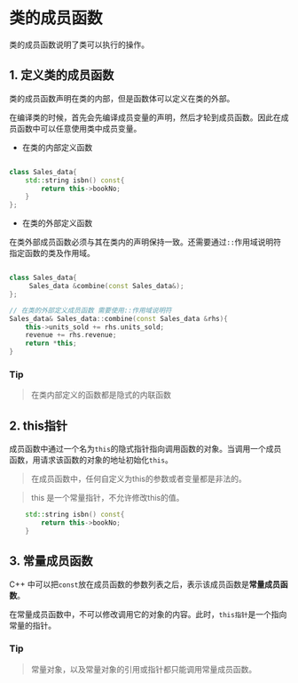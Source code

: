 # 类的成员函数

类的成员函数说明了类可以执行的操作。

## 1. 定义类的成员函数

类的成员函数声明在类的内部，但是函数体可以定义在类的外部。

在编译类的时候，首先会先编译成员变量的声明，然后才轮到成员函数。因此在成员函数中可以任意使用类中成员变量。


- 在类的内部定义函数

```c++

class Sales_data{
    std::string isbn() const{
        return this->bookNo;
    }
};

```

- 在类的外部定义函数

在类外部成员函数必须与其在类内的声明保持一致。还需要通过`::`作用域说明符指定函数的类及作用域。

```c++

class Sales_data{
     Sales_data &combine(const Sales_data&); 
};

// 在类的外部定义成员函数 需要使用::作用域说明符 
Sales_data& Sales_data::combine(const Sales_data &rhs){
    this->units_sold += rhs.units_sold;
    revenue += rhs.revenue;
    return *this;
}
```

### Tip
> 在类内部定义的函数都是隐式的内联函数


## 2. this指针

成员函数中通过一个名为`this`的隐式指针指向调用函数的对象。当调用一个成员函数，用请求该函数的对象的地址初始化`this`。

> 在成员函数中，任何自定义为this的参数或者变量都是非法的。

> this 是一个常量指针，不允许修改this的值。

```c++
    std::string isbn() const{
        return this->bookNo;
    }
```

## 3. 常量成员函数

C++ 中可以把`const`放在成员函数的参数列表之后，表示该成员函数是**常量成员函数**。

在常量成员函数中，不可以修改调用它的对象的内容。此时，`this指针`是一个指向常量的指针。

### Tip

> 常量对象，以及常量对象的引用或指针都只能调用常量成员函数。






